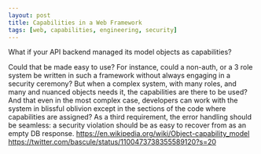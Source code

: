 ```yaml
---
layout: post
title: Capabilities in a Web Framework
tags: [web, capabilities, engineering, security]
---
```


What if your API backend managed its model objects as capabilities?

Could that be made easy to use?
For instance, could a non-auth,
or a 3 role system
be written in such a framework without
always engaging in a security ceremony?
But when a complex system,
with many roles,
and many and nuanced objects
needs it, the capabilities are there to be used?
And that even in the most complex case,
developers can work with the system
in blissful oblivion
except in the sections of the code
where capabilities are assigned?
As a third requirement,
the error handling should be seamless:
a security violation should be
as easy to recover from
as an empty DB response.
https://en.wikipedia.org/wiki/Object-capability_model
https://twitter.com/bascule/status/1100473738355589120?s=20
